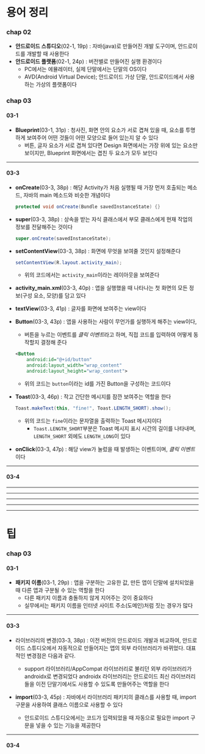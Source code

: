 # 용어 정리

### chap 02

- **안드로이드 스튜디오**(02-1, 19p) : 자바(java)로 만들어진 개발 도구이며, 안드로이드를 개발할 때 사용한다
- **안드로이드 플랫폼**(02-1, 24p) : 버전별로 만들어진 실행 환경이다
  - PC에서는 에뮬레이터, 실제 단말에서는 단말의 OS이다
  - AVD(Android Virtual Device); 안드로이드 가상 단말, 안드로이드에서 사용하는 가상의 플랫폼이다



### chap 03

#### 03-1

- **Blueprint**(03-1, 31p) : 청사진, 화면 안의 요소가 서로 겹쳐 있을 때, 요소를 투명하게 보여주어 어떤 것들이 어떤 모양으로 들어 있는지 알 수 있다
  - 버튼, 글자 요소가 서로 겹쳐 있다면 Design 화면에서는 가장 위에 있는 요소만 보이지만, Blueprint 화면에서는 겹친 두 요소가 모두 보인다

---

#### 03-3

- **onCreate**(03-3, 38p) : 해당 Activity가 처음 실행될 때 가장 먼저 호출되는 메소드, 자바의 main 메소드와 비슷한 개념이다

  ```java
  protected void onCreate(Bundle savedInstanceState) {}
  ```

- **super**(03-3, 38p) : 상속을 받는 자식 클래스에서 부모 클래스에게 현재 작업의 정보를 전달해주는 것이다

  ```java
  super.onCreate(savedInstanceState);
  ```

- **setContentView**(03-3, 38p) : 화면에 무엇을 보여줄 것인지 설정해준다

  ```java
  setContentView(R.layout.activity_main);
  ```

  - 위의 코드에서는 `activity_main`이라는 레이아웃을 보여준다

- **activity_main.xml**(03-3, 40p) : 앱을 실행했을 때 나타나는 첫 화면의 모든 정보(구성 요소, 모양)를 담고 있다

- **textView**(03-3, 41p) : 글자를 화면에 보여주는 view이다

- **Button**(03-3, 43p) : 앱을 사용하는 사람이 무언가를 실행하게 해주는 view이다,

  - 버튼을 누르는 이벤트를 *클릭 이벤트*라고 하며, 직접 코드를 입력하여 어떻게 동작할지 결정해 준다

  ```xml
  <Button
      android:id="@+id/button"
      android:layout_width="wrap_content"
      android:layout_height="wrap_content">
  ```

  - 위의 코드는 `button`이라는 id를 가진 Button을 구성하는 코드이다

- **Toast**(03-3, 46p) : 작고 간단한 메시지를 잠깐 보여주는 역할을 한다

  ```java
  Toast.makeText(this, "fine!", Toast.LENGTH_SHORT).show();
  ```

  - 위의 코드는 `fine`이라는 문자열을 출력하는 Toast 메시지이다
    - `Toast.LENGTH_SHORT`부분은 Toast 메시지 표시 시간의 길이를 나타내며, `LENGTH_SHORT` 외에도 `LENGTH_LONG`이 있다

- **onClick**(03-3, 47p) : 해당 view가 눌렀을 때 발생하는 이벤트이며, *클릭 이벤트*이다

---

#### 03-4











---



---

---

---



---



# 팁

### chap 03

#### 03-1

- **패키지 이름**(03-1, 29p) : 앱을 구분하는 고유한 값, 만든 앱이 단말에 설치되었을 때 다른 앱과 구분될 수 있는 역할을 한다
  - 다른 패키지 이름과 충돌하지 않게 지어주는 것이 중요하다
  - 실무에서는 패키지 이름을 인터넷 사이트 주소(도메인)처럼 짓는 경우가 많다

---

#### 03-3

- 라이브러리의 변경(03-3, 38p) : 이전 버전의 안드로이드 개발과 비교하여, 안드로이드 스튜디오에서 자동적으로 만들어지는 앱의 외부 라이브러리가 바뀌었다. 대표적인 변경점은 다음과 같다.
  - support 라이브러리/AppCompat 라이브러리로 불리던 외부 라이브러리가 androidx로 변경되었다
    androidx 라이브러리는 안드로이드 최신 라이브러리들을 이전 단말기에서도 사용할 수 있도록 만들어주는 역할을 한다

- **import**(03-3, 45p) : 자바에서 라이브러리 패키지의 클래스를 사용할 때, import 구문을 사용하여 클래스 이름으로 사용할 수 있다
  - 안드로이드 스튜디오에서는 코드가 입력되었을 때 자동으로 필요한 import 구문을 넣을 수 있는 기능을 제공한다

---

#### 03-4